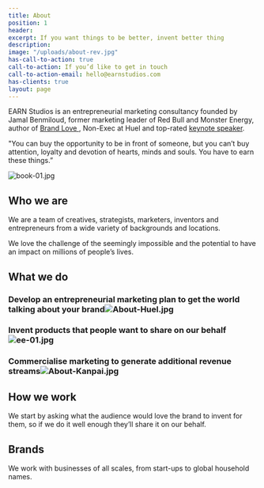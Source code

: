 ```yaml
---
title: About
position: 1
header: 
excerpt: If you want things to be better, invent better thing
description: 
image: "/uploads/about-rev.jpg"
has-call-to-action: true
call-to-action: If you’d like to get in touch
call-to-action-email: hello@earnstudios.com
has-clients: true
layout: page
---
```


EARN Studios is an entrepreneurial marketing consultancy founded by Jamal Benmiloud, former marketing leader of Red Bull and Monster Energy, author of [Brand Love ](http://www.earnstudios.com/book), Non-Exec at Huel and top-rated [keynote speaker](https://www.jamalbenmiloud.com).

"You can buy the opportunity to be in front of someone, but you can’t buy attention, loyalty and devotion of hearts, minds and souls. You have to earn these things.”

![book-01.jpg](/uploads/book-01.jpg)

## Who we are

We are a team of creatives, strategists, marketers, inventors and entrepreneurs from a wide variety of backgrounds and locations.

We love the challenge of the seemingly impossible and the potential to have an impact on millions of people’s lives.

## What we do

### Develop an entrepreneurial marketing plan to get the world talking about your brand![About-Huel.jpg](/uploads/About-Huel.jpg)

### Invent products that people want to share on our behalf![ee-01.jpg](/uploads/ee-01.jpg)

### Commercialise marketing to generate additional revenue streams![About-Kanpai.jpg](/uploads/About-Kanpai.jpg)

## **How we work**

We start by asking what the audience would love the brand to invent for them, so if we do it well enough they’ll share it on our behalf.

## **Brands**

We work with businesses of all scales, from start-ups to global household names.